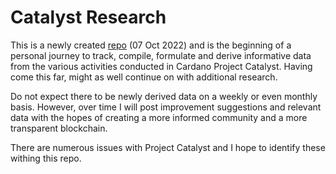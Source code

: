 # Catalyst Research

This is a newly created [repo](https://github.com/st8tikratio/catalyst_research) (07 Oct 2022) and is the beginning of a personal journey to track, compile, 
formulate and derive informative data from the various activities conducted in Cardano Project Catalyst. Having come this far, might as well continue on
with additional research.

Do not expect there to be newly derived data on a weekly or even monthly basis. However, over time I will post improvement suggestions and relevant data with the hopes of creating a more informed community and a more transparent blockchain.

There are numerous issues with Project Catalyst and I hope to identify these withing this repo.
